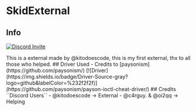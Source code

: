 # SkidExternal
## Info
<p>
  <a href="https://discord.gg/skidding"><img alt="Discord Invite" src="https://img.shields.io/badge/Discord-Join?color2=%235865F2&label=Discord&logo=discord"></a>
</p>  
This is a external made by @kitodoescode, this is my first external, thx to all those who helped.
## Driver Used
- Credits to [paysonism](https://github.com/paysonism/)  
[![Driver](https://img.shields.io/badge/Driver-Source-gray?logo=github&labelColor=%232f2f2f)](https://github.com/paysonism/payson-ioctl-cheat-driver/)
## Credits
``Discord Users``
- @kitodoescode -> External
- @c4rguy. & @oi2qq -> Helping
